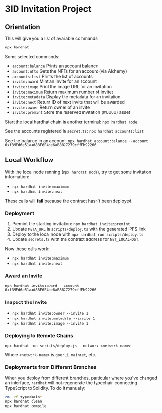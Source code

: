 # 3ID Invitation Project

## Orientation

This will give you a list of available commands:

```bash
npx hardhat
```

Some selected commands:

*	`account:balance`       Prints an account balance
* `account:nfts`          Gets the NFTs for an account (via Alchemy)
* `accounts:list`         Prints the list of accounts
* `invite:award`          Mint an invite for an account
* `invite:image`          Print the image URL for an invitation
* `invite:maximum`        Return maximum number of invites
* `invite:metadata`       Display the metadata for an invitation
* `invite:next`           Return ID of next invite that will be awarded
* `invite:owner`          Return owner of an invite
* `invite:premint`        Store the reserved invitation (#0000) asset

Start the local hardhat chain in another terminal: `npx hardhat node`

See the accounts registered in `secret.ts`: `npx hardhat accounts:list`

See the balance in an account: `npx hardhat account:balance --account 0xf39Fd6e51aad88F6F4ce6aB8827279cffFb92266`

## Local Workflow

With the local node running (`npx hardhat node`), try to get some invitation information:

* `npx hardhat invite:maximum`
* `npx hardhat invite:next`

These calls will **fail** because the contract hasn't been deployed.

### Deployment

1. Premint the starting invitation: `npx hardhat invite:premint`
2. Update `META_URL` in `scripts/deploy.ts` with the generated IPFS link.
3. Deploy to the local node with `npx hardhat run scripts/deploy.ts`
4. Update `secrets.ts` with the contract address for `NET_LOCALHOST`.

Now these calls work:

* `npx hardhat invite:maximum`
* `npx hardhat invite:next`

### Award an Invite

`npx hardhat invite:award --account 0xf39Fd6e51aad88F6F4ce6aB8827279cffFb92266`

### Inspect the Invite

* `npx hardhat invite:owner --invite 1`
* `npx hardhat invite:metadata --invite 1`
* `npx hardhat invite:image --invite 1`

### Deploying to Remote Chains

`npx hardhat run scripts/deploy.js --network <network-name>`

Where `<network-name>` is `goerli`, `mainnet`, etc.

### Deployments from Different Branches

When you deploy from different branches, particular where you've changed an
interface, `hardhat` will not regenerate the typechain connecting TypeScript to
Solidity. To do it manually:

```bash
rm -rf typechain*
npx hardhat clean
npx hardhat compile
```
